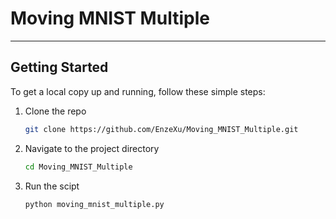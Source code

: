 
# Moving MNIST Multiple




---


## Getting Started

To get a local copy up and running, follow these simple steps:

1. Clone the repo
   ```sh
   git clone https://github.com/EnzeXu/Moving_MNIST_Multiple.git
   ```
2. Navigate to the project directory
   ```sh
   cd Moving_MNIST_Multiple
   ```
3. Run the scipt
   ```sh
   python moving_mnist_multiple.py
   ```


